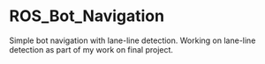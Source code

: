 # ROS_Bot_Navigation
Simple bot navigation with lane-line detection.
Working on lane-line detection as part of my work on final project. 

